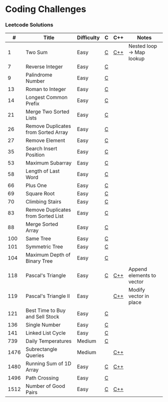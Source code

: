# Coding Challenges

### Leetcode Solutions
| #    | Title                               | Difficulty | C                                            | C++                                 | Notes                     |
|------|-------------------------------------|------------|----------------------------------------------|-------------------------------------|---------------------------|
| 1    | Two Sum                             | Easy       | [C](c/two_sum.c)                             | [C++](cpp/two_sum.cpp)              | Nested loop -> Map lookup |
| 7    | Reverse Integer                     | Easy       | [C](c/reverse_integer.c)                     |                                     |                           |
| 9    | Palindrome Number                   | Easy       | [C](c/[palindrome_number.c)                  |                                     |                           |
| 13   | Roman to Integer                    | Easy       | [C](c/roman_to_integer.c)                    |                                     |                           |
| 14   | Longest Common Prefix               | Easy       | [C](c/longest_common_prefix.c)               |                                     |                           |
| 21   | Merge Two Sorted Lists              | Easy       | [C](c/merge_two_sorted_lists.c)              |                                     |                           |
| 26   | Remove Duplicates from Sorted Array | Easy       | [C](c/remove_duplicates_from_sorted_array.c) |                                     |                           |
| 27   | Remove Element                      | Easy       | [C](c/remove_element.c)                      |                                     |                           |
| 35   | Search Insert Position              | Easy       | [C](c/search_insert_position.c)              |                                     |                           |
| 53   | Maximum Subarray                    | Easy       | [C](c/maximum_subarray.c)                    |                                     |                           |
| 58   | Length of Last Word                 | Easy       | [C](c/length_of_last_word.c)                 |                                     |                           |
| 66   | Plus One                            | Easy       | [C](c/plus_one.c)                            |                                     |                           |
| 69   | Square Root                         | Easy       | [C](c/square_root.c)                         |                                     |                           |
| 70   | Climbing Stairs                     | Easy       | [C](c/climbing_stairs.c)                     |                                     |                           |
| 83   | Remove Duplicates from Sorted List  | Easy       | [C](c/remove_duplicates_from_sorted_list.c)  |                                     |                           |
| 88   | Merge Sorted Array                  | Easy       | [C](c/merge_sorted_array.c)                  |                                     |                           |
| 100  | Same Tree                           | Easy       | [C](c/same_tree.c)                           |                                     |                           |
| 101  | Symmetric Tree                      | Easy       | [C](c/symmetric_tree.c)                      |                                     |                           |
| 104  | Maximum Depth of Binary Tree        | Easy       | [C](c/maximum_depth_of_binary_tree.c)        |                                     |                           |
| 118  | Pascal's Triangle                   | Easy       | [C](c/pascals_triangle.c)                    | [C++](cpp/pascals_triangle.cpp)     | Append elements to vector |
| 119  | Pascal's Triangle II                | Easy       |                                              | [C++](cpp/pascals_triangle_ii.cpp)  | Modify vector in place    |
| 121  | Best Time to Buy and Sell Stock     | Easy       | [C](c/best_time_to_buy_and_sell_stock.c)     |                                     |                           |
| 136  | Single Number                       | Easy       | [C](c/single_number.c)                       |                                     |                           |
| 141  | Linked List Cycle                   | Easy       | [C](c/linked_list_cycle.c)                   |                                     |                           |
| 739  | Daily Temperatures                  | Medium     | [C](c/daily_temperatures.c)                  |                                     |                           |
| 1476 | Subrectangle Queries                | Medium     |                                              | [C++](cpp/subrectangle_queries.cpp) |                           |
| 1480 | Running Sum of 1D Array             | Easy       | [C](c/running_sum_of_array.c)                | [C++](cpp/running_sum_of_array.cpp) |                           |
| 1496 | Path Crossing                       | Easy       | [C](c/path_crossing.c)                       |                                     |                           |
| 1512 | Number of Good Pairs                | Easy       | [C](c/number_of_good_pairs.c)                | [C++](cpp/number_of_good_pairs.cpp) |                           |

